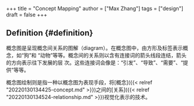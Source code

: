+++
title = "Concept Mapping"
author = ["Max Zhang"]
tags = ["design"]
draft = false
+++

## Definition {#definition}

概念图是呈现概念间关系的图解（diagram）。在概念图中，由方形及标签表示概念，如“狗”和
“动物”等等。概念间的关系则以含有连接词的箭头线段连结，箭头的方向表示往下发展的层
次。这些连接词会像是：“引发”、“导致”、“需要”、“提供”等等。

概念图绘制则是指一种以概念图为表现手段，将[概念]({{< relref "20220130134425-concept.md" >}})之间的[关系]({{< relref "20220130134524-relationship.md" >}})视觉化表示的技术。
